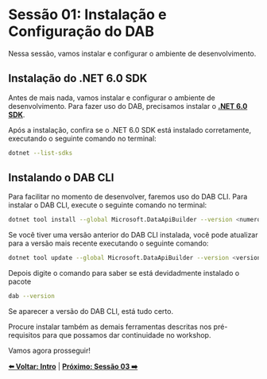 # Sessão 01: Instalação e Configuração do DAB

Nessa sessão, vamos instalar e configurar o ambiente de desenvolvimento.

## Instalação do .NET 6.0 SDK

Antes de mais nada, vamos instalar e configurar o ambiente de desenvolvimento.
Para fazer uso do DAB, precisamos instalar o **[.NET 6.0 SDK](https://dotnet.microsoft.com/download/dotnet/6.0?WT.mc_id=javascript-75515-gllemos)**.

Após a instalação, confira se o .NET 6.0 SDK está instalado corretamente, executando o seguinte comando no terminal:

```bash
dotnet --list-sdks
```

## Instalando o DAB CLI

Para facilitar no momento de desenvolver, faremos uso do DAB CLI. Para instalar o DAB CLI, execute o seguinte comando no terminal:

```bash
dotnet tool install --global Microsoft.DataApiBuilder --version <numero_versao>
```

Se você tiver uma versão anterior do DAB CLI instalada, você pode atualizar para a versão mais recente executando o seguinte comando:

```bash
dotnet tool update --global Microsoft.DataApiBuilder --version <version_number>
```

Depois digite o comando para saber se está devidadmente instalado o pacote

```bash
dab --version
```

Se aparecer a versão do DAB CLI, está tudo certo.

Procure instalar também as demais ferramentas descritas nos pré-requisitos para que possamos dar continuidade no workshop.

Vamos agora prosseguir!

**[⬅️ Voltar: Intro](./01-intro.md)**
| **[Próximo: Sessão 03 ➡️](./03-session.md)**

